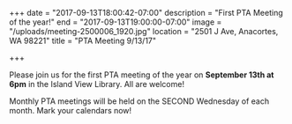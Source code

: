 +++
date = "2017-09-13T18:00:42-07:00"
description = "First PTA Meeting of the year!"
end = "2017-09-13T19:00:00-07:00"
image = "/uploads/meeting-2500006_1920.jpg"
location = "2501 J Ave, Anacortes, WA 98221"
title = "PTA Meeting  9/13/17"

+++


Please join us for the first PTA meeting of the year on **September 13th at 6pm** in the Island View Library. All are welcome!

Monthly PTA meetings will be held on the SECOND Wednesday of each month. Mark your calendars now!